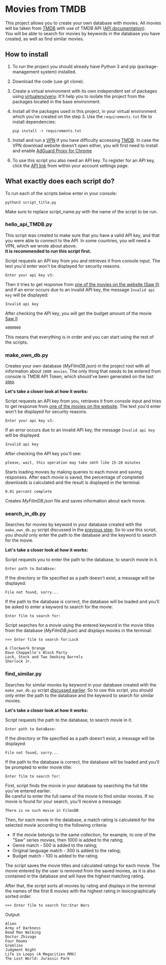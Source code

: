 # Movies from TMDB

This project allows you to create your own database with movies. All movies will be taken from [TMDB](https://www.themoviedb.org/) with use of TMDB API ([API documentation](https://developer.themoviedb.org/docs)).<br>
You will be able to search for movies by keywords in the database you have created, as well as find similar movies.

## How to install

1. To run the project you should already have Python 3 and pip (package-management system) installed.

2. Download the code (use git clone).

3. Create a virtual environment with its own independent set of packages using [virtualenv/venv](https://docs.python.org/3/library/venv.html). It'll help you to isolate the project from the packages located in the base environment.

4. Install all the packages used in this project, in your virtual environment which you've created on the step 3. Use the `requirements.txt` file to install dependencies:
   ```
   pip install -r requirements.txt
   ```
5. Install and run a [VPN](https://adguard-vpn.com/ru/welcome.html) if you have difficulty accessing [TMDB](https://www.themoviedb.org/).
In case the VPN download website doesn't open either, you will first need to install and enable [AdGuard Proxy for Chrome](https://chrome.google.com/webstore/detail/adguard-vpn-%E2%80%94-free-secure/hhdobjgopfphlmjbmnpglhfcgppchgje?hl=ru)

6. To use this script you also need an API key. To register for an API key, click the [API link](https://www.themoviedb.org/settings/api) from within your account settings page.


## What exactly does each script do?

To run each of the scripts below enter in your console:
```
python3 script_title.py
```
Make sure to replace script_name.py with the name of the script to be run.


### hello_api_TMDB.py
This script was created to make sure that you have a valid API key, and that you were able to connect to the API. In some countries, you will need a VPN, which we wrote about above.<br> **It is recommended to run this script first.**

Script requests an API key from you and retrieves it from console input.
The text you'd enter won't be displayed for security reasons.
```
Enter your api key v3:
```

Then it tries to get response from [one of the movies on the website (Saw II)](https://www.themoviedb.org/movie/215-saw-ii) and if an error occurs due to an invalid API key, the message `Invalid api key` will be displayed:
```
Invalid api key
```
After checking the API key, you will get the budget amount of the movie [Saw II](https://www.themoviedb.org/movie/215-saw-ii)<br>

```
4000000
```
This means that everything is in order and you can start using the rest of the scripts.


### make_own_db.py

Creates your own database (*MyFilmDB.json*) in the project root with all information about `1000 movies`. The only thing that needs to be entered from console is TMDB API Token, which should've been generated on the last [step](https://github.com/michaelmatasyants/tmdb_api#readme:~:text=To%20use%20this%20script%20you%20also%20need%20an%20API%20key.%20To%20register%20for%20an%20API%20key%2C%20click%20the%20API%20link%20from%20within%20your%20account%20settings%20page.).


**Let's take a closer look at how it works:**

Script requests an API key from you, retrieves it from console input and tries to get response from [one of the movies on the website](https://www.themoviedb.org/movie/2-ariel).
The text you'd enter won't be displayed for security reasons.
```
Enter your api key v3:
```

If an error occurs due to an invalid API key, the message `Invalid api key` will be displayed.
```
Invalid api key
```

After checking the API key you'll see:
```
please, wait, this operation may take smth like 15-20 minutes
```
Starts loading movies by making queries to each movie and saving responses.
After each movie is saved, the percentage of completed downloads is calculated and the result is displayed in the terminal.
  ```
  0.01 percent complete
  ```
Creates *MyFilmDB.json* file and saves information about each movie.


### search_in_db.py
Searches for movies by keyword in your database created with the `make_own_db.py` script discussed in the [previous step](https://github.com/michaelmatasyants/tmdb_api#make_own_dbpy). So to use this script, you should only enter the path to the database and the keyword to search for the movie.

**Let's take a closer look at how it works:**

Script requests you to enter the path to the database, to search movie in it.
```
Enter path to DataBase:
```
If the directory or file specified as a path doesn't exist, a message will be displayed:
```
File not found, sorry...
```
If the path to the database is correct, the database will be loaded and you'll be asked to enter a keyword to search for the movie:
```
Enter film to search for:
```
Script searches for a movie using the entered keyword in the movie titles from the database (*MyFilmDB.json*) and displays movies in the terminal:
```
>>> Enter film to search for:Lock

A Clockwork Orange
Dave Chappelle's Block Party
Lock, Stock and Two Smoking Barrels
Sherlock Jr.
```


### find_similar.py
Searches for similar movies by keyword in your database created with the `make_own_db.py` script [discussed earlier](https://github.com/michaelmatasyants/tmdb_api#make_own_dbpy). So to use this script, you should only enter the path to the database and the keyword to search for similar movies.

**Let's take a closer look at how it works:**

Script requests the path to the database, to search movie in it.
```
Enter path to DataBase:
```
If the directory or file specified as a path doesn't exist, a message will be displayed:
```
File not found, sorry...
```
If the path to the database is correct, the database will be loaded and you'll be prompted to enter movie title:
```
Enter film to search for:
```
First, script finds the movie in your database by searching the full title you've entered earlier.<br>
Be careful to enter the full name of the movie to find similar movies.
If no movie is found for your search, you'll receive a message:
```
There is no such movie in FilmsDB
```
Then, for each movie in the database, a match rating is calculated for the selected movie according to the following criteria:
  - If the movie belongs to the same collection, for example, to one of the "Saw" series movies, then 1000 is added to the rating;
  - Genre match - 500 is added to the rating;
  - Original language match - 300 is added to the rating;
  - Budget match - 100 is added to the rating.

The script saves the movie titles and calculated ratings for each movie. The movie entered by the user is removed from the saved movies, as it is also contained in the database and will have the highest matching rating.

After that, the script sorts all movies by rating and displays in the terminal the names of the first 8 movies with the highest rating in lexicographically sorted order.
  ```
  >>> Enter film to search for:Star Wars
  ```
  Output:
  ```
  Alien
  Army of Darkness
  Dead Man Walking
  Doctor Zhivago
  Four Rooms
  Gremlins
  Judgment Night
  Life in Loops (A Megacities RMX)
  The Lost World: Jurassic Park
  ```
